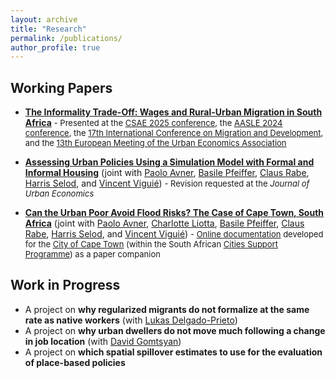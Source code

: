 ```yaml
---
layout: archive
title: "Research"
permalink: /publications/
author_profile: true
---
```


## Working Papers

- [**The Informality Trade-Off: Wages and Rural-Urban Migration in South Africa**](https://tlmonnier.github.io/files/Monnier_InformalMigration.pdf)
	<span style="font-size:small;"> - Presented at the [CSAE 2025 conference](https://www.csae.ox.ac.uk/csae-conference-2025), the [AASLE 2024 conference](https://www.aasle.org/bangkok-conference-info), the [17th International Conference on Migration and Development](https://www.bolognaconventionbureau.it/en/events/17th-international-conference-on-migrati/), and the [13th European Meeting of the Urban Economics Association](https://urbaneconomics.org/meetings/emuea2024/)</span>

- [**Assessing Urban Policies Using a Simulation Model with Formal and Informal Housing**](https://tlmonnier.github.io/files/Monnier_InformalHousing.pdf) (joint with [Paolo Avner](https://blogs.worldbank.org/team/paolo-avner), [Basile Pfeiffer](https://www.linkedin.com/in/basile-pfeiffer-3a630986?originalSubdomain=fr), [Claus Rabe](https://www.linkedin.com/in/claus-rabe-ba099119/?originalSubdomain=za), [Harris Selod](https://sites.google.com/site/hselod/), and [Vincent Viguié](https://www.vincentviguie.com/))
	<span style="font-size:small;"> - Revision requested at the *Journal of Urban Economics*</span>

- [**Can the Urban Poor Avoid Flood Risks? The Case of Cape Town, South Africa**](https://tlmonnier.github.io/files/Monnier_InformalFloods.pdf) (joint with [Paolo Avner](https://blogs.worldbank.org/team/paolo-avner), [Charlotte Liotta](https://www.centre-cired.fr/charlotte-liotta/), [Basile Pfeiffer](https://www.linkedin.com/in/basile-pfeiffer-3a630986?originalSubdomain=fr), [Claus Rabe](https://www.linkedin.com/in/claus-rabe-ba099119/?originalSubdomain=za), [Harris Selod](https://sites.google.com/site/hselod/), and [Vincent Viguié](https://www.vincentviguie.com/)) 
	<span style="font-size:small;"> - [Online documentation](https://cired.github.io/cape_town_NEDUM_Python/) developed for the [City of Cape Town](https://www.capetown.gov.za/) (within the South African [Cities Support Programme](https://csp.treasury.gov.za/)) as a paper companion</span>



## Work in Progress

- A project on **why regularized migrants do not formalize at the same rate as native workers** (with [Lukas Delgado-Prieto](https://ludelgad.github.io/))
- A project on **why urban dwellers do not move much following a change in job location** (with [David Gomtsyan](https://dgomtsyan.weebly.com/))
- A project on **which spatial spillover estimates to use for the evaluation of place-based policies**
